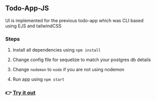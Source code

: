 ## Todo-App-JS

UI is implemented for the previous todo-app which was CLI based<br>
using EJS and tailwindCSS

### Steps

1. Install all dependencies using
   `npm install`

2. Change config file for sequelize to match your postgres db details

3. Change `nodemon` to `node`
   if you are not using nodemon

4. Run app using `npm start`

### 👉 [Try it out](https://todo-app-js-kvh0.onrender.com)
